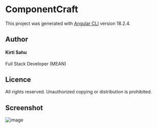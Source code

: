 # ComponentCraft

This project was generated with [Angular CLI](https://github.com/angular/angular-cli) version 18.2.4.

## Author

#### Kirti Sahu
Full Stack Developer (MEAN)

## Licence

All rights reserved. Unauthorized copying or distribution is prohibited.

## Screenshot

![image](https://github.com/user-attachments/assets/cde9a0fa-43f4-4e55-9a86-50c54d1dd992)

